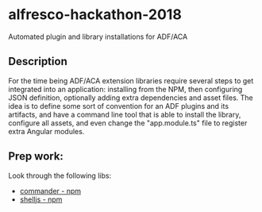 # alfresco-hackathon-2018

Automated plugin and library installations for ADF/ACA

## Description

For the time being ADF/ACA extension libraries require several steps to get integrated into an application: installing from the NPM, then configuring JSON definition, optionally adding extra dependencies and asset files. The idea is to define some sort of convention for an ADF plugins and its artifacts, and have a command line tool that is able to install the library, configure all assets, and even change the "app.module.ts" file to register extra Angular modules.

## Prep work:

Look through the following libs:

- [commander - npm](https://www.npmjs.com/package/commander)
- [shelljs - npm](https://www.npmjs.com/package/shelljs)